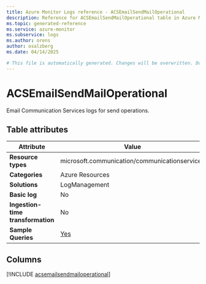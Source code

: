 ```yaml
---
title: Azure Monitor Logs reference - ACSEmailSendMailOperational
description: Reference for ACSEmailSendMailOperational table in Azure Monitor Logs.
ms.topic: generated-reference
ms.service: azure-monitor
ms.subservice: logs
ms.author: orens
author: osalzberg
ms.date: 04/14/2025

# This file is automatically generated. Changes will be overwritten. Do not change this file directly.
---
```


# ACSEmailSendMailOperational

Email Communication Services logs for send operations.


## Table attributes

|Attribute|Value|
|---|---|
|**Resource types**|microsoft.communication/communicationservices|
|**Categories**|Azure Resources|
|**Solutions**| LogManagement|
|**Basic log**|No|
|**Ingestion-time transformation**|No|
|**Sample Queries**|[Yes](/azure/azure-monitor/reference/queries/acsemailsendmailoperational)|



## Columns
  
[!INCLUDE [acsemailsendmailoperational](~/reusable-content/ce-skilling/azure/includes/azure-monitor/reference/tables/acsemailsendmailoperational-include.md)]
